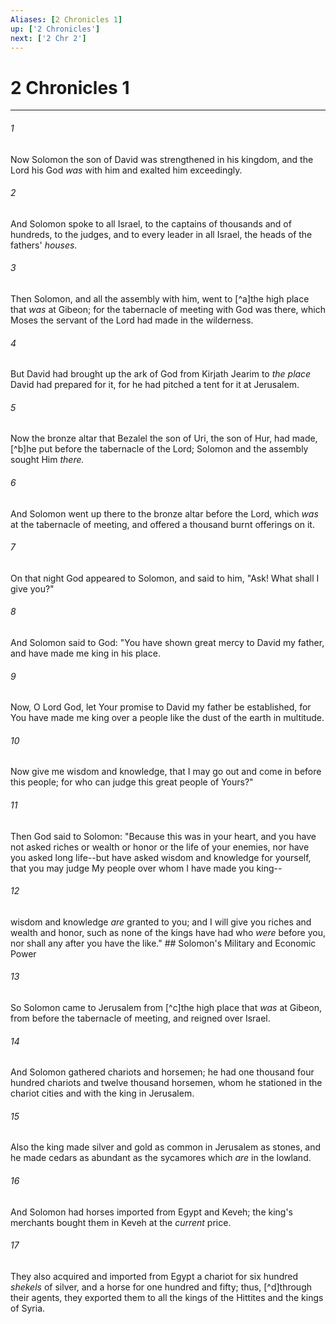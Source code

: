 ```yaml
---
Aliases: [2 Chronicles 1]
up: ['2 Chronicles']
next: ['2 Chr 2']
---
```

# 2 Chronicles 1

***


###### 1 
Now Solomon the son of David was strengthened in his kingdom, and the Lord his God _was_ with him and exalted him exceedingly. 

###### 2 
And Solomon spoke to all Israel, to the captains of thousands and of hundreds, to the judges, and to every leader in all Israel, the heads of the fathers' _houses._ 

###### 3 
Then Solomon, and all the assembly with him, went to [^a]the high place that _was_ at Gibeon; for the tabernacle of meeting with God was there, which Moses the servant of the Lord had made in the wilderness. 

###### 4 
But David had brought up the ark of God from Kirjath Jearim to _the place_ David had prepared for it, for he had pitched a tent for it at Jerusalem. 

###### 5 
Now the bronze altar that Bezalel the son of Uri, the son of Hur, had made, [^b]he put before the tabernacle of the Lord; Solomon and the assembly sought Him _there._ 

###### 6 
And Solomon went up there to the bronze altar before the Lord, which _was_ at the tabernacle of meeting, and offered a thousand burnt offerings on it. 

###### 7 
On that night God appeared to Solomon, and said to him, "Ask! What shall I give you?" 

###### 8 
And Solomon said to God: "You have shown great mercy to David my father, and have made me king in his place. 

###### 9 
Now, O Lord God, let Your promise to David my father be established, for You have made me king over a people like the dust of the earth in multitude. 

###### 10 
Now give me wisdom and knowledge, that I may go out and come in before this people; for who can judge this great people of Yours?" 

###### 11 
Then God said to Solomon: "Because this was in your heart, and you have not asked riches or wealth or honor or the life of your enemies, nor have you asked long life--but have asked wisdom and knowledge for yourself, that you may judge My people over whom I have made you king-- 

###### 12 
wisdom and knowledge _are_ granted to you; and I will give you riches and wealth and honor, such as none of the kings have had who _were_ before you, nor shall any after you have the like." ## Solomon's Military and Economic Power 

###### 13 
So Solomon came to Jerusalem from [^c]the high place that _was_ at Gibeon, from before the tabernacle of meeting, and reigned over Israel. 

###### 14 
And Solomon gathered chariots and horsemen; he had one thousand four hundred chariots and twelve thousand horsemen, whom he stationed in the chariot cities and with the king in Jerusalem. 

###### 15 
Also the king made silver and gold as common in Jerusalem as stones, and he made cedars as abundant as the sycamores which _are_ in the lowland. 

###### 16 
And Solomon had horses imported from Egypt and Keveh; the king's merchants bought them in Keveh at the _current_ price. 

###### 17 
They also acquired and imported from Egypt a chariot for six hundred _shekels_ of silver, and a horse for one hundred and fifty; thus, [^d]through their agents, they exported them to all the kings of the Hittites and the kings of Syria.
